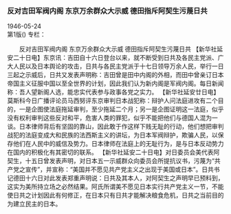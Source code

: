 ### 反对吉田军阀内阁  东京万余群众大示威  德田指斥阿契生污蔑日共  

1946-05-24  
第1版()
专栏：

　　反对吉田军阀内阁
    东京万余群众大示威
    德田指斥阿契生污蔑日共
    【新华社延安二十日电】东京讯：吉田自十六日登台以来，就不断受到日共及各民主党派、广大人民以及日本舆论的攻击，日共与各民主党派于十七日领导万余人民，举行一日三起之示威后，日共又发表声明称：吉田曾是田中内阁的外相，而田中曾亲订日本帝国主义征服中国以至全世界的计划，因此我们认为新内阁是军阀内阁。每日新闻称：吾人望新阁人选，能忠实代表参与政事各党之实力。
    【新华社延安廿日电】莫斯科今日广播评论员马西努评东京审判日本战犯称：辩护人问法庭进攻有二个目的，一是企图使法庭拖延审判，至少拖延二个月；另一是企图证明这一法庭，似乎没有权利审判这些反对和平，危害人类的罪犯，似乎不能把他们与德国人混为一谈。日本律师背后有坚固的靠山，因此敢于作这样下贱无耻的行动，他们想把审判战犯的法庭变成大和民族的法西斯主义的讲坛，为日本军阀辩护，欺骗人民，以保存他们在人民中的威信及势力。日本律师在法庭上的无耻行为，是与日本反动势力在国内的积极化有其密切的联系。
    【新华社延安二十日电】对日委员会美代表阿契生，十五日曾发表声明，对日本五一示威群众向委员会所提抗议书，污蔑为“共产党之宣传”，并宣称：“美国并不愿见共产党主义之出现于美国或日本”。日共书记德田十六日对此发表郑重声明说：日共及其本人，对阿契生之声明早已预料到，这实为美所持立场之必然结果。阿氏所谓美不愿见日本实行共产党主义一节，不能使日共之计划因此有何修正，在日本只有日共才能解决粮食危机，日共之当前目的为建立民主的日本。  
